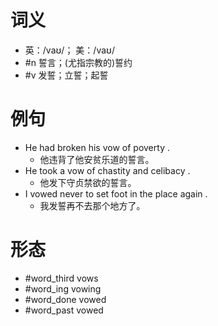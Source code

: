 # 词义
- 英：/vaʊ/； 美：/vaʊ/
- #n 誓言；(尤指宗教的)誓约
- #v 发誓；立誓；起誓
# 例句
- He had broken his vow of poverty .
	- 他违背了他安贫乐道的誓言。
- He took a vow of chastity and celibacy .
	- 他发下守贞禁欲的誓言。
- I vowed never to set foot in the place again .
	- 我发誓再不去那个地方了。
# 形态
- #word_third vows
- #word_ing vowing
- #word_done vowed
- #word_past vowed
